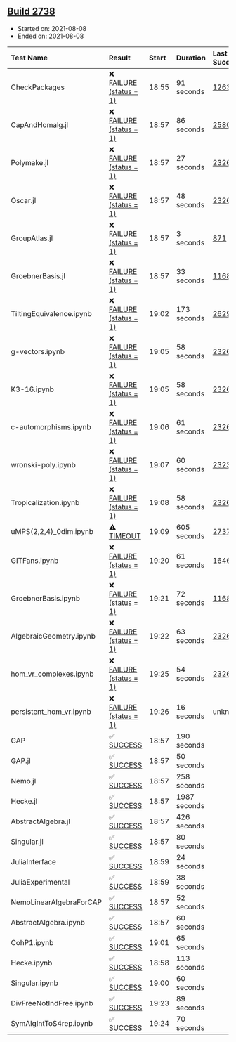 ## [Build 2738](https://oscarci.mathematik.uni-kl.de/job/oscar-stable/2738/)

* Started on: 2021-08-08
* Ended on: 2021-08-08

| Test Name    | Result | Start | Duration | Last Success | First Failure |
|:-------------|:-------|:------|:---------|:-------------|:--------------|
| CheckPackages | ❌ [FAILURE (status = 1)](https://oscarci.mathematik.uni-kl.de/job/oscar-stable/2738/artifact/logs/build-2738/CheckPackages.log) | 18:55 | 91 seconds | [1263](https://oscarci.mathematik.uni-kl.de/job/oscar-stable/1263/) | [1264](https://oscarci.mathematik.uni-kl.de/job/oscar-stable/1264/) |
| CapAndHomalg.jl | ❌ [FAILURE (status = 1)](https://oscarci.mathematik.uni-kl.de/job/oscar-stable/2738/artifact/logs/build-2738/CapAndHomalg.jl.log) | 18:57 | 86 seconds | [2580](https://oscarci.mathematik.uni-kl.de/job/oscar-stable/2580/) | [2581](https://oscarci.mathematik.uni-kl.de/job/oscar-stable/2581/) |
| Polymake.jl | ❌ [FAILURE (status = 1)](https://oscarci.mathematik.uni-kl.de/job/oscar-stable/2738/artifact/logs/build-2738/Polymake.jl.log) | 18:57 | 27 seconds | [2326](https://oscarci.mathematik.uni-kl.de/job/oscar-stable/2326/) | [2327](https://oscarci.mathematik.uni-kl.de/job/oscar-stable/2327/) |
| Oscar.jl | ❌ [FAILURE (status = 1)](https://oscarci.mathematik.uni-kl.de/job/oscar-stable/2738/artifact/logs/build-2738/Oscar.jl.log) | 18:57 | 48 seconds | [2326](https://oscarci.mathematik.uni-kl.de/job/oscar-stable/2326/) | [2327](https://oscarci.mathematik.uni-kl.de/job/oscar-stable/2327/) |
| GroupAtlas.jl | ❌ [FAILURE (status = 1)](https://oscarci.mathematik.uni-kl.de/job/oscar-stable/2738/artifact/logs/build-2738/GroupAtlas.jl.log) | 18:57 | 3 seconds | [871](https://oscarci.mathematik.uni-kl.de/job/oscar-stable/871/) | [872](https://oscarci.mathematik.uni-kl.de/job/oscar-stable/872/) |
| GroebnerBasis.jl | ❌ [FAILURE (status = 1)](https://oscarci.mathematik.uni-kl.de/job/oscar-stable/2738/artifact/logs/build-2738/GroebnerBasis.jl.log) | 18:57 | 33 seconds | [1168](https://oscarci.mathematik.uni-kl.de/job/oscar-stable/1168/) | [1169](https://oscarci.mathematik.uni-kl.de/job/oscar-stable/1169/) |
| TiltingEquivalence.ipynb | ❌ [FAILURE (status = 1)](https://oscarci.mathematik.uni-kl.de/job/oscar-stable/2738/artifact/logs/build-2738/TiltingEquivalence.ipynb.log) | 19:02 | 173 seconds | [2629](https://oscarci.mathematik.uni-kl.de/job/oscar-stable/2629/) | [2630](https://oscarci.mathematik.uni-kl.de/job/oscar-stable/2630/) |
| g-vectors.ipynb | ❌ [FAILURE (status = 1)](https://oscarci.mathematik.uni-kl.de/job/oscar-stable/2738/artifact/logs/build-2738/g-vectors.ipynb.log) | 19:05 | 58 seconds | [2326](https://oscarci.mathematik.uni-kl.de/job/oscar-stable/2326/) | [2327](https://oscarci.mathematik.uni-kl.de/job/oscar-stable/2327/) |
| K3-16.ipynb | ❌ [FAILURE (status = 1)](https://oscarci.mathematik.uni-kl.de/job/oscar-stable/2738/artifact/logs/build-2738/K3-16.ipynb.log) | 19:05 | 58 seconds | [2326](https://oscarci.mathematik.uni-kl.de/job/oscar-stable/2326/) | [2327](https://oscarci.mathematik.uni-kl.de/job/oscar-stable/2327/) |
| c-automorphisms.ipynb | ❌ [FAILURE (status = 1)](https://oscarci.mathematik.uni-kl.de/job/oscar-stable/2738/artifact/logs/build-2738/c-automorphisms.ipynb.log) | 19:06 | 61 seconds | [2326](https://oscarci.mathematik.uni-kl.de/job/oscar-stable/2326/) | [2327](https://oscarci.mathematik.uni-kl.de/job/oscar-stable/2327/) |
| wronski-poly.ipynb | ❌ [FAILURE (status = 1)](https://oscarci.mathematik.uni-kl.de/job/oscar-stable/2738/artifact/logs/build-2738/wronski-poly.ipynb.log) | 19:07 | 60 seconds | [2323](https://oscarci.mathematik.uni-kl.de/job/oscar-stable/2323/) | [2324](https://oscarci.mathematik.uni-kl.de/job/oscar-stable/2324/) |
| Tropicalization.ipynb | ❌ [FAILURE (status = 1)](https://oscarci.mathematik.uni-kl.de/job/oscar-stable/2738/artifact/logs/build-2738/Tropicalization.ipynb.log) | 19:08 | 58 seconds | [2326](https://oscarci.mathematik.uni-kl.de/job/oscar-stable/2326/) | [2327](https://oscarci.mathematik.uni-kl.de/job/oscar-stable/2327/) |
| uMPS(2,2,4)_0dim.ipynb | ⚠ [TIMEOUT](https://oscarci.mathematik.uni-kl.de/job/oscar-stable/2738/artifact/logs/build-2738/uMPS-2-2-4-_0dim.ipynb.log) | 19:09 | 605 seconds | [2737](https://oscarci.mathematik.uni-kl.de/job/oscar-stable/2737/) | [2738](https://oscarci.mathematik.uni-kl.de/job/oscar-stable/2738/) |
| GITFans.ipynb | ❌ [FAILURE (status = 1)](https://oscarci.mathematik.uni-kl.de/job/oscar-stable/2738/artifact/logs/build-2738/GITFans.ipynb.log) | 19:20 | 61 seconds | [1646](https://oscarci.mathematik.uni-kl.de/job/oscar-stable/1646/) | [1647](https://oscarci.mathematik.uni-kl.de/job/oscar-stable/1647/) |
| GroebnerBasis.ipynb | ❌ [FAILURE (status = 1)](https://oscarci.mathematik.uni-kl.de/job/oscar-stable/2738/artifact/logs/build-2738/GroebnerBasis.ipynb.log) | 19:21 | 72 seconds | [1168](https://oscarci.mathematik.uni-kl.de/job/oscar-stable/1168/) | [1169](https://oscarci.mathematik.uni-kl.de/job/oscar-stable/1169/) |
| AlgebraicGeometry.ipynb | ❌ [FAILURE (status = 1)](https://oscarci.mathematik.uni-kl.de/job/oscar-stable/2738/artifact/logs/build-2738/AlgebraicGeometry.ipynb.log) | 19:22 | 63 seconds | [2326](https://oscarci.mathematik.uni-kl.de/job/oscar-stable/2326/) | [2327](https://oscarci.mathematik.uni-kl.de/job/oscar-stable/2327/) |
| hom_vr_complexes.ipynb | ❌ [FAILURE (status = 1)](https://oscarci.mathematik.uni-kl.de/job/oscar-stable/2738/artifact/logs/build-2738/hom_vr_complexes.ipynb.log) | 19:25 | 54 seconds | [2326](https://oscarci.mathematik.uni-kl.de/job/oscar-stable/2326/) | [2327](https://oscarci.mathematik.uni-kl.de/job/oscar-stable/2327/) |
| persistent_hom_vr.ipynb | ❌ [FAILURE (status = 1)](https://oscarci.mathematik.uni-kl.de/job/oscar-stable/2738/artifact/logs/build-2738/persistent_hom_vr.ipynb.log) | 19:26 | 16 seconds | unknown | unknown |
| GAP | ✅ [SUCCESS](https://oscarci.mathematik.uni-kl.de/job/oscar-stable/2738/artifact/logs/build-2738/GAP.log) | 18:57 | 190 seconds |  |  |
| GAP.jl | ✅ [SUCCESS](https://oscarci.mathematik.uni-kl.de/job/oscar-stable/2738/artifact/logs/build-2738/GAP.jl.log) | 18:57 | 50 seconds |  |  |
| Nemo.jl | ✅ [SUCCESS](https://oscarci.mathematik.uni-kl.de/job/oscar-stable/2738/artifact/logs/build-2738/Nemo.jl.log) | 18:57 | 258 seconds |  |  |
| Hecke.jl | ✅ [SUCCESS](https://oscarci.mathematik.uni-kl.de/job/oscar-stable/2738/artifact/logs/build-2738/Hecke.jl.log) | 18:57 | 1987 seconds |  |  |
| AbstractAlgebra.jl | ✅ [SUCCESS](https://oscarci.mathematik.uni-kl.de/job/oscar-stable/2738/artifact/logs/build-2738/AbstractAlgebra.jl.log) | 18:57 | 426 seconds |  |  |
| Singular.jl | ✅ [SUCCESS](https://oscarci.mathematik.uni-kl.de/job/oscar-stable/2738/artifact/logs/build-2738/Singular.jl.log) | 18:57 | 80 seconds |  |  |
| JuliaInterface | ✅ [SUCCESS](https://oscarci.mathematik.uni-kl.de/job/oscar-stable/2738/artifact/logs/build-2738/JuliaInterface.log) | 18:59 | 24 seconds |  |  |
| JuliaExperimental | ✅ [SUCCESS](https://oscarci.mathematik.uni-kl.de/job/oscar-stable/2738/artifact/logs/build-2738/JuliaExperimental.log) | 18:59 | 38 seconds |  |  |
| NemoLinearAlgebraForCAP | ✅ [SUCCESS](https://oscarci.mathematik.uni-kl.de/job/oscar-stable/2738/artifact/logs/build-2738/NemoLinearAlgebraForCAP.log) | 18:57 | 52 seconds |  |  |
| AbstractAlgebra.ipynb | ✅ [SUCCESS](https://oscarci.mathematik.uni-kl.de/job/oscar-stable/2738/artifact/logs/build-2738/AbstractAlgebra.ipynb.log) | 18:57 | 60 seconds |  |  |
| CohP1.ipynb | ✅ [SUCCESS](https://oscarci.mathematik.uni-kl.de/job/oscar-stable/2738/artifact/logs/build-2738/CohP1.ipynb.log) | 19:01 | 65 seconds |  |  |
| Hecke.ipynb | ✅ [SUCCESS](https://oscarci.mathematik.uni-kl.de/job/oscar-stable/2738/artifact/logs/build-2738/Hecke.ipynb.log) | 18:58 | 113 seconds |  |  |
| Singular.ipynb | ✅ [SUCCESS](https://oscarci.mathematik.uni-kl.de/job/oscar-stable/2738/artifact/logs/build-2738/Singular.ipynb.log) | 19:00 | 60 seconds |  |  |
| DivFreeNotIndFree.ipynb | ✅ [SUCCESS](https://oscarci.mathematik.uni-kl.de/job/oscar-stable/2738/artifact/logs/build-2738/DivFreeNotIndFree.ipynb.log) | 19:23 | 89 seconds |  |  |
| SymAlgIntToS4rep.ipynb | ✅ [SUCCESS](https://oscarci.mathematik.uni-kl.de/job/oscar-stable/2738/artifact/logs/build-2738/SymAlgIntToS4rep.ipynb.log) | 19:24 | 70 seconds |  |  |
